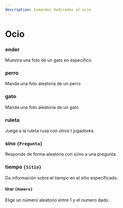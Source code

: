 ```yaml
---
description: Comandos dedicados al ocio
---
```


# Ocio

### ender

Muestra una foto de un gato en especifico.

### perro

Manda una foto aleatoria de un perro

### gato

Manda una foto aleatoria de un gato

### ruleta

Juega a la ruleta rusa con otros t jugadores.

### sino `{Pregunta}`

Responde de forma aleatoria con si/no a una pregunta.

### tiempo `{Sitio}`

Da información sobre el tiempo en el sitio especificado.

#### tirar `{Número}`

Elige un número aleatorio entre 1 y el numero dado.

